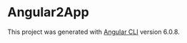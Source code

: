 # Angular2App

This project was generated with [Angular CLI](https://github.com/angular/angular-cli) version 6.0.8.
